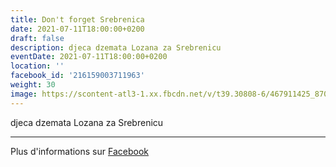 ```yaml
---
title: Don't forget Srebrenica
date: 2021-07-11T18:00:00+0200
draft: false
description: djeca dzemata Lozana za Srebrenicu
eventDate: 2021-07-11T18:00:00+0200
location: ''
facebook_id: '216159003711963'
weight: 30
image: https://scontent-atl3-1.xx.fbcdn.net/v/t39.30808-6/467911425_8702124949883247_8451066247417132989_n.jpg?_nc_cat=103&ccb=1-7&_nc_sid=9e60e4&_nc_eui2=AeGxBM5gmFoBDnSrQC1cOb3STHlsLy7Cd4JMeWwvLsJ3ggEqyGsB_zl-XvvPGWy8f0UPzzWjAuO3Zv4k3PBjBnj3&_nc_ohc=xzhIFcGhhzgQ7kNvwEKnCZ-&_nc_oc=Adnmiey4gqHSo0GqZIv8QyOyr6yC1d3l9mXDdZLvAZoGwwZ4CPn2awi9WMfH5z22pmY&_nc_zt=23&_nc_ht=scontent-atl3-1.xx&edm=ABTKTjYEAAAA&_nc_gid=aVadisoCiUUhMXeh9KywOg&oh=00_AfE1Szsk0dtfFR6sImiZwAnmnmeCBhPWcGarLTEkoqHgAg&oe=6818D1D9
---
```


djeca dzemata Lozana za Srebrenicu

---

Plus d'informations sur [Facebook](https://facebook.com/events/216159003711963)